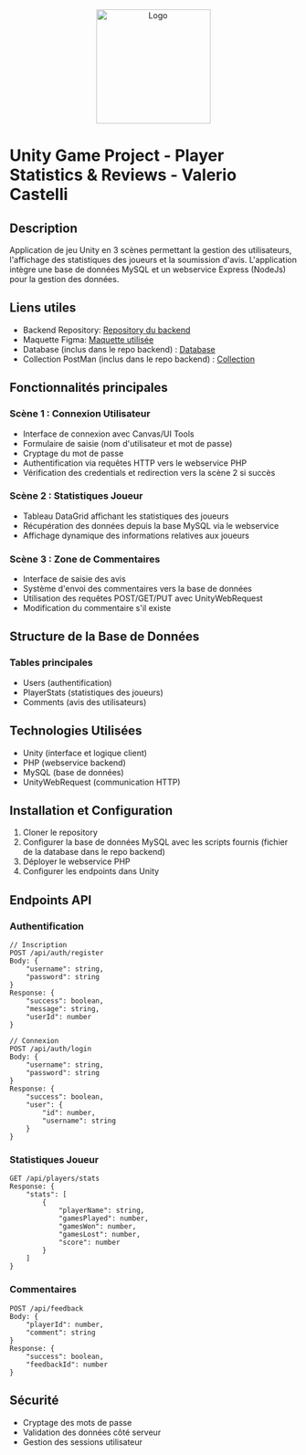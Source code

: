 <div align="center">
  <a href="https://www.wf3.fr/" target="_blank">
    <img src="https://img.gothru.org/283/3821330491768879313/overlay/assets/20201210050148.Efu4dY.png?save=optimize" alt="Logo" width="200">
  </a>
</div>

# Unity Game Project - Player Statistics & Reviews - Valerio Castelli

## Description
Application de jeu Unity en 3 scènes permettant la gestion des utilisateurs, l'affichage des statistiques des joueurs et la soumission d'avis. L'application intègre une base de données MySQL et un webservice Express (NodeJs) pour la gestion des données.

## Liens utiles
- Backend Repository: [Repository du backend](https://github.com/CSTLLI/unity-app-backend)
- Maquette Figma: [Maquette utilisée ](https://www.figma.com/design/focMglPILeQpcCTwM2TtkO/Space-Operators?node-id=0-1&node-type=canvas&t=splO4TlCDH9JKZJT-0)
- Database (inclus dans le repo backend) : [Database](https://github.com/CSTLLI/unity-app-backend/blob/main/database-setup.sql)
- Collection PostMan (inclus dans le repo backend) : [Collection](https://github.com/CSTLLI/unity-app-backend/blob/main/UnityApp1.postman_collection.json)

## Fonctionnalités principales

### Scène 1 : Connexion Utilisateur
- Interface de connexion avec Canvas/UI Tools
- Formulaire de saisie (nom d'utilisateur et mot de passe)
- Cryptage du mot de passe
- Authentification via requêtes HTTP vers le webservice PHP
- Vérification des credentials et redirection vers la scène 2 si succès

### Scène 2 : Statistiques Joueur
- Tableau DataGrid affichant les statistiques des joueurs
- Récupération des données depuis la base MySQL via le webservice
- Affichage dynamique des informations relatives aux joueurs

### Scène 3 : Zone de Commentaires
- Interface de saisie des avis
- Système d'envoi des commentaires vers la base de données
- Utilisation des requêtes POST/GET/PUT avec UnityWebRequest
- Modification du commentaire s'il existe

## Structure de la Base de Données

### Tables principales
- Users (authentification)
- PlayerStats (statistiques des joueurs)
- Comments (avis des utilisateurs)

## Technologies Utilisées
- Unity (interface et logique client)
- PHP (webservice backend)
- MySQL (base de données)
- UnityWebRequest (communication HTTP)

## Installation et Configuration

1. Cloner le repository
2. Configurer la base de données MySQL avec les scripts fournis (fichier de la database dans le repo backend) 
3. Déployer le webservice PHP
4. Configurer les endpoints dans Unity

## Endpoints API

### Authentification
```
// Inscription
POST /api/auth/register
Body: {
    "username": string,
    "password": string
}
Response: {
    "success": boolean,
    "message": string,
    "userId": number
}
```

```
// Connexion
POST /api/auth/login
Body: {
    "username": string,
    "password": string
}
Response: {
    "success": boolean,
    "user": {
        "id": number,
        "username": string
    }
}
```

### Statistiques Joueur
```
GET /api/players/stats
Response: {
    "stats": [
        {
            "playerName": string,
            "gamesPlayed": number,
            "gamesWon": number,
            "gamesLost": number,
            "score": number
        }
    ]
}
```

### Commentaires
```
POST /api/feedback
Body: {
    "playerId": number,
    "comment": string
}
Response: {
    "success": boolean,
    "feedbackId": number
}
```

## Sécurité
- Cryptage des mots de passe
- Validation des données côté serveur
- Gestion des sessions utilisateur
